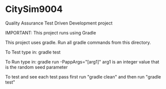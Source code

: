 # CitySim9004
Quality Assurance Test Driven Development project

IMPORTANT: This project runs using Gradle

This project uses gradle.  Run all gradle commands from this directory.

To Test type in:  gradle test

To Run type in: gradle run -PappArgs="[arg1]"
arg1 is an integer value that is the random seed parameter


To test and see each test pass first run "gradle clean" and then run "gradle test"